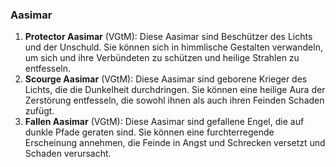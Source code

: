 
### **Aasimar**

1. **Protector Aasimar** (VGtM): Diese Aasimar sind Beschützer des Lichts und der Unschuld. Sie können sich in himmlische Gestalten verwandeln, um sich und ihre Verbündeten zu schützen und heilige Strahlen zu entfesseln.
    <br/>
2. **Scourge Aasimar** (VGtM): Diese Aasimar sind geborene Krieger des Lichts, die die Dunkelheit durchdringen. Sie können eine heilige Aura der Zerstörung entfesseln, die sowohl ihnen als auch ihren Feinden Schaden zufügt.
    <br/>
3. **Fallen Aasimar** (VGtM): Diese Aasimar sind gefallene Engel, die auf dunkle Pfade geraten sind. Sie können eine furchterregende Erscheinung annehmen, die Feinde in Angst und Schrecken versetzt und Schaden verursacht.